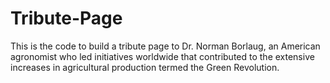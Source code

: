 # Tribute-Page
This is the code to build a tribute page to Dr. Norman Borlaug, an American agronomist who led initiatives worldwide that contributed to the extensive increases in agricultural production termed the Green Revolution. 
